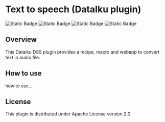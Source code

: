 # Text to speech (DataIku plugin)

![Static Badge](https://img.shields.io/badge/developer-Roberto_Schiavelli-re?style=plastic)
![Static Badge](https://img.shields.io/badge/version-0.0.1-blue?style=plastic)
![Static Badge](https://img.shields.io/badge/support-NOT_SUPPORTED-red?style=plastic)
![Static Badge](https://img.shields.io/badge/license-Apache_License_version_2.0-yellow?style=plastic)


## Overview
This Dataiku DSS plugin provides a recipe, macro and webapp to convert text in audio file.

## How to use
how to use...

## License
This plugin is distributed under Apache License version 2.0.
